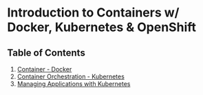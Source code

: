 # Introduction to Containers w/ Docker, Kubernetes & OpenShift

## Table of Contents
1. [Container - Docker](./container.md)
2. [Container Orchestration - Kubernetes](./kubernetes_overview.md)
3. [Managing Applications with Kubernetes](./kubernetes_management.md)
